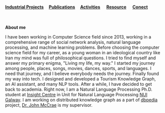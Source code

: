 
#### [Industrial Projects](./Industrial-Projects.html)&nbsp; &nbsp; &nbsp;[Publications](./Publications.html)&nbsp; &nbsp; &nbsp;[Activities](./Activities.html)&nbsp; &nbsp; &nbsp; [Resource](./Resource.html)&nbsp; &nbsp; &nbsp; [Conect](./Conect.html)

&nbsp;
&nbsp;
&nbsp;


 **About me**
 
 I have been working in Computer Science field since 2013, working in a comprehensive range of social network analysis, natural language processing, and machine learning problems. Before choosing the computer science field for my career, as a young woman in an ideological country like Iran my mind was full of philosophical questions. I tried to find myself and answer my primary enigma, "Living my life, my way." I started my journey among people, places, songs, movies, dances, sports, and languages. I need that journey, and I believe everybody needs the journey. Finally found my way into tech. I designed and developed a Tourism Knowledge Graph, an AI assistant, and many NLP tools. After a while, I have decided to get back to academia. Right now, I am a Natural Language Processing Ph.D. student at [Insight Centre](https://www.insight-centre.org/) in Unit for Natural Language Processing [NUI Galway](https://www.nuigalway.ie/). I am working on distributed knowledge graph as a part of [dbpedia](https://www.dbpedia.org/) project, [Dr. John McCrae](https://john.mccr.ae/) is my supervisor.


